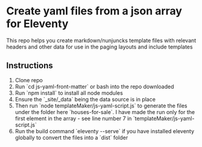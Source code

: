 <h1>Create yaml files from a json array for Eleventy</h1>
<p>This repo helps you create markdown/nunjuncks template files with relevant headers and other data for use in the paging layouts and include templates</p>
<h2>Instructions</h2>
<ol>
	<li>Clone repo</li>
	<li>Run `cd js-yaml-front-matter` or bash into the repo downloaded</li>
	<li>Run `npm install` to install all node modules</li>
	<li>Ensure the `_site/_data` being the data source is in place</li>
	<li>Then run `node templateMaker/js-yaml-script.js` to generate the files under the folder here `houses-for-sale`. I have made the run only for the first element in the array - see line number 7 in `templateMaker/js-yaml-script.js`</li>
	<li>Run the build command `eleventy --serve` if you have installed eleventy globally to convert the files into a `dist` folder</li>
</ol>